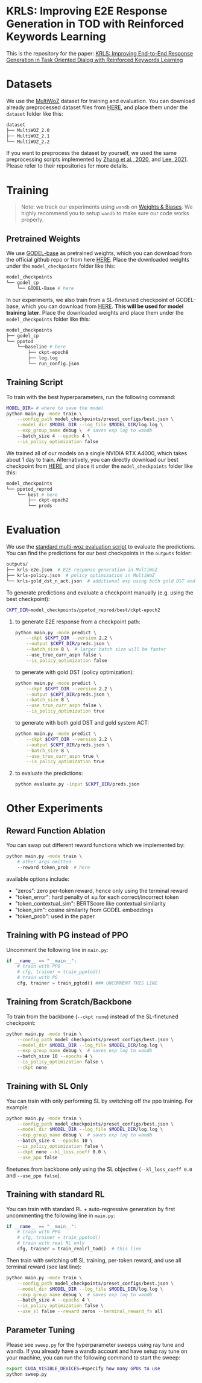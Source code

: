 # KRLS: Improving E2E Response Generation in TOD with Reinforced Keywords Learning

This is the repository for the paper: [KRLS: Improving End-to-End Response Generation in Task Oriented
Dialog with Reinforced Keywords Learning](https://arxiv.org/abs/2211.16773)

# Datasets

We use the [MultiWoZ](https://github.com/budzianowski/multiwoz) dataset for training and evaluation. You can download already preprocessed dataset files from [HERE](https://drive.google.com/file/d/1OsACUuaMHjA-bggCVaAWpSYN2_XpjvQT/view?usp=sharing), and place them under the `dataset` folder like this:

```bash
dataset
├── MultiWOZ_2.0
├── MultiWOZ_2.1
└── MultiWOZ_2.2
```

If you want to preprocess the dataset by yourself, we used the same preprocessing scripts implemented by [Zhang et al., 2020](https://arxiv.org/abs/1911.10484), and [Lee, 2021](https://github.com/bepoetree/MTTOD). Please refer to their repositories for more details.

# Training

> Note: we track our experiments using `wandb` on [Weights & Biases](https://wandb.ai/). We highly recommend you to setup `wandb` to make sure our code works properly.

## Pretrained Weights

We use [GODEL-base](https://github.com/microsoft/GODEL) as pretrained weights, which you can download from the official github repo or from here [HERE](https://drive.google.com/file/d/18rtiS9twUVaecl1ycELskdcXwEW8Kr2T/view?usp=sharing). Place the downloaded weights under the `model_checkpoints` folder like this:

```bash
model_checkpoints
└── godel_cp
    └── GODEL-Base # here
```

In our experiments, we also train from a SL-finetuned checkpoint of GODEL-base, which you can download from [HERE](https://drive.google.com/file/d/1EjBOAIGpAjbgKSsUB4dTVdiHwE2SzL0v/view?usp=sharing). **This will be used for model training later**. Place the downloaded weights and place them under the `model_checkpoints` folder like this:

```bash
model_checkpoints
├── godel_cp
└── ppotod
	└──baseline # here
		├── ckpt-epoch8
		├── log.log
		└── run_config.json
```

## Training Script

To train with the best hyperparameters, run the following command:

```bash
MODEL_DIR= # where to save the model
python main.py -mode train \
	--config_path model_checkpoints/preset_configs/best.json \
	--model_dir $MODEL_DIR --log_file $MODEL_DIR/log.log \
	--exp_group_name debug \  # saves exp log to wandb
	--batch_size 4 --epochs 4 \
	--is_policy_optimization false 
```

We trained all of our models on a single NVIDIA RTX A4000, which takes about 1 day to train. Alternatively, you can directly download our best checkpoint from [HERE](https://drive.google.com/file/d/1N11DQPctJ5f-EUwSD2ppkQaFrMET4swH/view?usp=sharing), and place it under the `model_checkpoints` folder like this:

```bash
model_checkpoints
└── ppotod_reprod
	└── best # here
	    ├── ckpt-epoch2
	    └── preds
```

# Evaluation

We use the [standard multi-woz evaluation script](https://github.com/Tomiinek/MultiWOZ_Evaluation) to evaluate the predictions. You can find the predictions for our best checkpoints in the `outputs` folder:
```bash
outputs/
├── krls-e2e.json  # E2E response generation in MultiWoZ
├── krls-policy.json  # policy optimization in MultiWoZ
└── krls-gold_dst_n_act.json  # additional exp using both gold DST and SYS ACT
```

To generate predictions and evaluate a checkpoint manually (e.g. using the best checkpoint):
```bash
CKPT_DIR=model_checkpoints/ppotod_reprod/best/ckpt-epoch2
```

1. to generate E2E response from a checkpoint path:
	```bash
	python main.py -mode predict \
		--ckpt $CKPT_DIR --version 2.2 \
		--output $CKPT_DIR/preds.json \
		--batch_size 8 \  # larger batch size will be faster
		--use_true_curr_aspn false \
		--is_policy_optimization false
	```
	to generate with gold DST (policy optimization):
	```bash
	python main.py -mode predict \
		--ckpt $CKPT_DIR --version 2.2 \
		--output $CKPT_DIR/preds.json \
		--batch_size 8 \
		--use_true_curr_aspn false \
		--is_policy_optimization true
	```
	to generate with both gold DST and gold system ACT:
	```bash
	python main.py -mode predict \
		--ckpt $CKPT_DIR --version 2.2 \
		--output $CKPT_DIR/preds.json \
		--batch_size 8 \
		--use_true_curr_aspn true \
		--is_policy_optimization true
	```
2. to evaluate the predictions:
	```bash
	python evaluate.py -input $CKPT_DIR/preds.json
	```

# Other Experiments

## Reward Function Ablation

You can swap out different reward functions which we implemented by:
```bash
python main.py -mode train \
	# other args omitted
	--reward token_prob  # here
```
available options include:
- "zeros": zero per-token reward, hence only using the terminal reward
- "token_error": hard penalty of ±μ for each correct/incorrect token
- "token_contextual_sim": BERTScore like contextual similarity
- "token_sim": cosine similarity from GODEL embeddings
- "token_prob": used in the paper

## Training with PG instead of PPO

Uncomment the following line in `main.py`:
```python
if __name__ == "__main__":
	# train with PPO
	# cfg, trainer = train_ppotod()
	# train with PG 
	cfg, trainer = train_pgtod() ### UNCOMMENT THIS LINE
```

## Training from Scratch/Backbone

To train from the backbone (`--ckpt none`) instead of the SL-finetuned checkpoint:
```bash
python main.py -mode train \
	--config_path model_checkpoints/preset_configs/best.json \
	--model_dir $MODEL_DIR --log_file $MODEL_DIR/log.log \
	--exp_group_name debug \  # saves exp log to wandb
	--batch_size 10 --epochs 4 \
	--is_policy_optimization false \
	--ckpt none
```

## Training with SL Only

You can train with only performing SL by switching off the ppo training. For example:
```bash
python main.py -mode train \
	--config_path model_checkpoints/preset_configs/best.json \
	--model_dir $MODEL_DIR --log_file $MODEL_DIR/log.log \
	--exp_group_name debug \  # saves exp log to wandb
	--batch_size 4 --epochs 10 \
	--is_policy_optimization false \
	--ckpt none --kl_loss_coeff 0.0 \
	--use_ppo false
```
finetunes from backbone only using the SL objective (`--kl_loss_coeff 0.0` and `--use_ppo false`).

## Training with standard RL

You can train with standard RL + auto-regressive generation by first uncommenting the following line in `main.py`:
```python
if __name__ == "__main__":
	# train with PPO
	# cfg, trainer = train_ppotod()
	# train with real RL only
	cfg, trainer = train_realrl_tod()  # this line
```
Then train with switching off SL training, per-token reward, and use all terminal reward (see last line):
```bash
python main.py -mode train \
	--config_path model_checkpoints/preset_configs/best.json \
	--model_dir $MODEL_DIR --log_file $MODEL_DIR/log.log \
	--exp_group_name debug \  # saves exp log to wandb
	--batch_size 4 --epochs 4 \
	--is_policy_optimization false \
	--use_sl false --reward zeros --terminal_reward_fn all
```

## Parameter Tuning

Please see `sweep.py` for the hyperparameter sweeps using ray tune and wandb. If you already have a wandb account and have setup ray tune on your machine, you can run the following command to start the sweep:
```bash
export CUDA_VISIBLE_DEVICES=#specify how many GPUs to use
python sweep.py
```